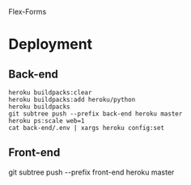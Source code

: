 Flex-Forms

# Deployment

## Back-end

```
heroku buildpacks:clear
heroku buildpacks:add heroku/python
heroku buildpacks
git subtree push --prefix back-end heroku master
heroku ps:scale web=1
cat back-end/.env | xargs heroku config:set
```

## Front-end

git subtree push --prefix front-end heroku master
